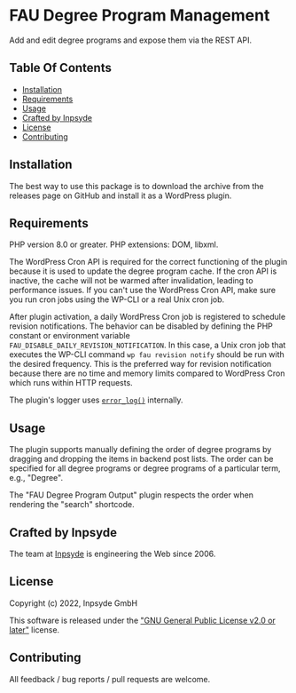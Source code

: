 # FAU Degree Program Management

Add and edit degree programs and expose them via the REST API.
 
## Table Of Contents

* [Installation](#installation)
* [Requirements](#requirements)
* [Usage](#usage)
* [Crafted by Inpsyde](#crafted-by-inpsyde)
* [License](#license)
* [Contributing](#contributing)

## Installation

The best way to use this package is to download the archive from the releases page on GitHub and
install it as a WordPress plugin.

## Requirements

PHP version 8.0 or greater.
PHP extensions: DOM, libxml.

The WordPress Cron API is required for the correct functioning of the plugin because it is used to
update the degree program cache. If the cron API is inactive, the cache will not be warmed after
invalidation, leading to performance issues.
If you can't use the WordPress Cron API, make sure you run cron jobs using the WP-CLI or a real Unix
cron job.

After plugin activation, a daily WordPress Cron job is registered to schedule revision notifications.
The behavior can be disabled by defining the PHP constant or environment variable `FAU_DISABLE_DAILY_REVISION_NOTIFICATION`.
In this case, a Unix cron job that executes the WP-CLI command `wp fau revision notify` should be run with the desired frequency.
This is the preferred way for revision notification because there are no time and memory limits 
compared to WordPress Cron which runs within HTTP requests.

The plugin's logger uses [`error_log()`](https://www.php.net/manual/en/function.error-log.php) internally.

## Usage

The plugin supports manually defining the order of degree programs by dragging and dropping
the items in backend post lists. The order can be specified for all degree programs or degree programs of a particular term, e.g., "Degree".

The "FAU Degree Program Output" plugin respects the order when rendering the "search" shortcode.

## Crafted by Inpsyde

The team at [Inpsyde](https://inpsyde.com/) is engineering the Web since 2006.

## License

Copyright (c) 2022, Inpsyde GmbH

This software is released under the ["GNU General Public License v2.0 or later"](LICENSE) license.

## Contributing

All feedback / bug reports / pull requests are welcome.
